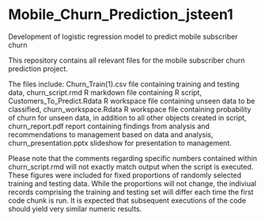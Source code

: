 # Mobile_Churn_Prediction_jsteen1
Development of logistic regression model to predict mobile subscriber churn

This repository contains all relevant files for the mobile subscriber churn prediction project.

The files include: 
  Churn_Train(1).csv file containing training and testing data, 
  churn_script.rmd R markdown file containing R script, 
  Customers_To_Predict.Rdata R workspace file containing unseen data to be classified,
  churn_workspace.Rdata R workspace file containing probability of churn for unseen data, in addition to all other objects created in script,
  churn_report.pdf report containing findings from analysis and recommendations to management based on data and analysis,
  churn_presentation.pptx slideshow for presentation to management.
  
Please note that the comments regarding specific numbers contained within churn_script.rmd will not exactly match output when the script is executed. These figures were included for fixed proportions of randomly selected training and testing data. While the proportions will not change, the indiviual records comprising the training and testing set will differ each time the first code chunk is run. It is expected that subsequent executions of the code should yield very similar numeric results.
